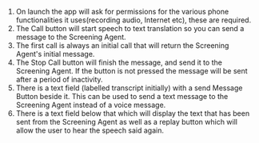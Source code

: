 1. On launch the app will ask for permissions for the various phone functionalities it uses(recording audio, Internet etc), these are required.
2. The Call button will start speech to text translation so you can send a message to the Screening Agent.
3. The first call is always an initial call that will return the Screening Agent's initial message.
4. The Stop Call button will finish the message, and send it to the Screening Agent. If the button is not pressed the message will be sent after a period of inactivity.
5. There is a text field (labelled transcript initially) with a send Message Button beside it. This can be used to send a text message to the Screening Agent instead of a voice message.
6. There is a text field below that which will display the text that has been sent from the Screening Agent as well as a replay button which will allow the user to hear the speech said again.